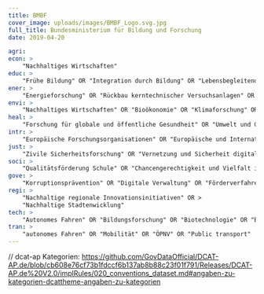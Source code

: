 ```yaml
---
title: BMBF
cover_image: uploads/images/BMBF_Logo.svg.jpg
full_title: Bundesministerium für Bildung und Forschung
date: 2019-04-20

agri:
econ: >
    "Nachhaltiges Wirtschaften"
educ: >
    "Frühe Bildung" OR "Integration durch Bildung" OR "Lebensbegleitendes Lernen" OR "Bildung in Regionen" OR "Bildung für nachhaltige Entwicklung" OR "Kulturelle Bildung" OR "Demokratiebildung" OR "BAföG" OR "Hochschulen"
ener: >
    "Energieforschung" OR "Rückbau kerntechnischer Versuchsanlagen" OR "Rückbauforschung" OR "Wasserstoffinfrastruktur"
envi: >
    "Nachhaltiges Wirtschaften" OR "Bioökonomie" OR "Klimaforschung" OR "Nachhaltige regionale Innovationsinitiativen"
heal: >
    "Forschung für globale und öffentliche Gesundheit" OR "Umwelt und Gesundheit" OR "Interaktive Technologien für Gesundheit und Lebensqualität" OR "Medizinische Forschung" OR "eHealth"
intr: >
    "Europäische Forschungsorganisationen" OR "Europäische und Internationale Zusammenarbeit in Bildung und Forschung" OR "Internationale Großgeräte (im Kontext von Bildung und Forschung)" OR "Europäischer Hochschulraum, Internationalisierung" OR "Internationale Vergleichsanalysen, Statistik" OR "Internationale Zusammenarbeit in der Berufsbildung" OR "Nachhaltige Entwicklungsziele der VN (UN SDG)" OR "Internationale Kooperation in der Bildungsarbeit" OR "ERASMUS"
just: >
    "Zivile Sicherheitsforschung" OR "Vernetzung und Sicherheit digitaler Systeme" OR "Cyber Security"
soci: >
    "Qualitätsförderung Schule" OR "Chancengerechtigkeit und Vielfalt in Wissenschaft und Forschung" OR "Nationale und internationale Vergleichsanalysen" OR "Statistik"
gove: >
    "Korruptionsprävention" OR "Digitale Verwaltung" OR "Förderverfahren" OR "Bund-Länder-Zusammenarbeit" OR "Informationsfreiheitsgesetz (Anfragestatistik)" OR "Projektträger"
regi: >
    "Nachhaltige regionale Innovationsinitiativen" OR >
    "Nachhaltige Stadtenwicklung"
tech: >
    "Autonomes Fahren" OR "Bildungsforschung" OR "Biotechnologie" OR "Bürgerforschung" OR "Diversity in Science" OR "Chancengerechtigkeit und Vielfalt in Wissenschaft und Forschung" OR "Forschung und Innovation " OR "Forschung und Technologie" OR "Forschungsdaten" OR "Forschungsorganisationen" OR "Geoforschung" OR "Gesundheitsforschung" OR "Hochschulforschung" OR "Infrastrukturen für die Wissenschaft" OR "Klimaforschung" OR "Künstliche Intelligenz" OR "Lebenswissenschaften" OR "Medizinische Forschung" OR "Medizintechnik" OR "Meeresforschung" OR "Präventionsforschung" OR "Quantentechnologien " OR "Rückbau kerntechnischer Versuchsanlagen; Rückbauforschung" OR "Sozial- und Geisteswissenschaften" OR "Technologische Souveränität" OR "Wasserstofftechnologien" OR "Wirkstoffforschung" OR "Wissenschaftskommunikation" OR "Werkstoffinnovationen" OR "Wissenschaftsforschung" OR "Supercomputing" OR "Quantum Computing" OR "Küstenforschung" OR "Polarforschung" OR "Forschung und Innovation in der EU"
tran: >
    "autonomes Fahren" OR "Mobilität" OR "ÖPNV" OR "Public transport"
---
```


// dcat-ap Kategorien: https://github.com/GovDataOfficial/DCAT-AP.de/blob/cb608e76cf73b1fdccf6b137ab8b88c23f01f791/Releases/DCAT-AP.de%20V2.0/implRules/020_conventions_dataset.md#angaben-zu-kategorien-dcattheme-angaben-zu-kategorien